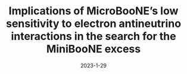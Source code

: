---
title: 'Implications of MicroBooNE’s low sensitivity to electron antineutrino interactions in the search for the MiniBooNE excess'
pub_number: 10
authors:  Nicholas W. Kamp,  Matheus Hostert,  Carlos A. Argüelles,  Janet M. Conrad,  Michael H. Shaevitz
collection: publication
permalink: /publication/2023-1-29-ImplicationsofMicroBooNEslowsensitivitytoelectronantineutrinointeractionsinthesearchfortheMiniBooNEexcess
date: 2023-1-29
venue: Phys.Rev.D 
paperurl: 'https://arxiv.org/abs/2301.12573'
citation_notitle: 'Nicholas W. Kamp, Matheus Hostert, Carlos A. Argüelles, Janet M. Conrad, Michael H. Shaevitz, Phys.Rev.D 107 (2023) 9 092002'
citation: 'Implications of MicroBooNE’s low sensitivity to electron antineutrino interactions in the search for the MiniBooNE excess, Nicholas W. Kamp, Matheus Hostert, Carlos A. Argüelles, Janet M. Conrad, Michael H. Shaevitz, Phys.Rev.D 107 (2023) 9 092002'
eprint: '2301.12573'

---